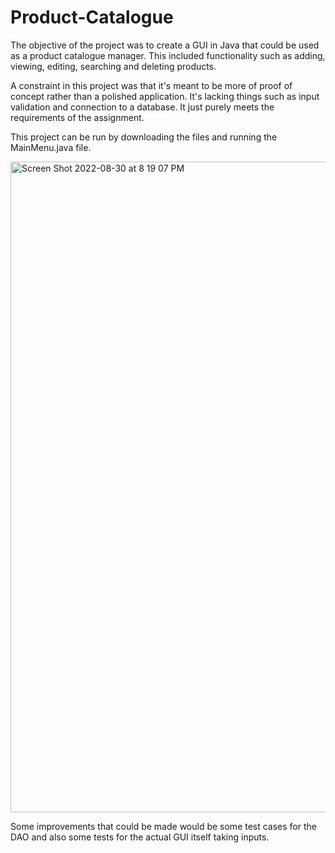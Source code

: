 # Product-Catalogue
The objective of the project was to create a GUI in Java that could be used as a product catalogue manager. This included functionality such as adding, viewing, editing, searching and deleting products.

A constraint in this project was that it's meant to be more of proof of concept rather than a polished application. It's lacking things such as input validation and connection to a database. It just purely meets the requirements of the assignment.

This project can be run by downloading the files and running the MainMenu.java file.

<img width="1041" alt="Screen Shot 2022-08-30 at 8 19 07 PM" src="https://user-images.githubusercontent.com/31984374/187386934-3d6fa2a7-fa2a-437b-9622-cd83b060b1a4.png">

Some improvements that could be made would be some test cases for the DAO and also some tests for the actual GUI itself taking inputs.
